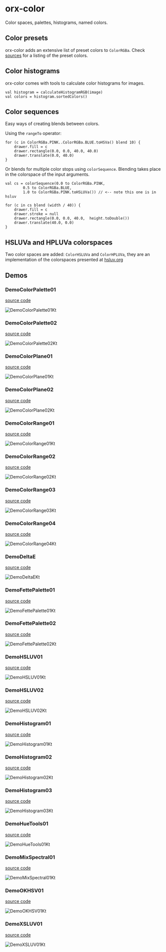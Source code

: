 # orx-color

Color spaces, palettes, histograms, named colors.

## Color presets

orx-color adds an extensive list of preset colors to `ColorRGBa`. Check [sources](src/commonMain/kotlin/presets/Colors.kt) for a listing of the preset colors.

## Color histograms

orx-color comes with tools to calculate color histograms for images. 

```
val histogram = calculateHistogramRGB(image)
val colors = histogram.sortedColors()
```

## Color sequences

Easy ways of creating blends between colors.

Using the `rangeTo` operator:
```
for (c in ColorRGBa.PINK..ColorRGBa.BLUE.toHSVa() blend 10) {
    drawer.fill = c
    drawer.rectangle(0.0, 0.0, 40.0, 40.0)
    drawer.translate(0.0, 40.0)
}
```

Or blends for multiple color stops using `colorSequence`. Blending takes place in the colorspace of the input arguments.
```
val cs = colorSequence(0.0 to ColorRGBa.PINK,
        0.5 to ColorRGBa.BLUE,
        1.0 to ColorRGBa.PINK.toHSLUVa()) // <-- note this one is in hsluv

for (c in cs blend (width / 40)) {
    drawer.fill = c
    drawer.stroke = null
    drawer.rectangle(0.0, 0.0, 40.0,  height.toDouble())
    drawer.translate(40.0, 0.0)
}
```



## HSLUVa and HPLUVa colorspaces

Two color spaces are added: `ColorHSLUVa` and `ColorHPLUVa`, they are an implementation of the colorspaces presented at [hsluv.org](http://www.hsluv.org)
<!-- __demos__ -->
## Demos
### DemoColorPalette01
[source code](src/jvmDemo/kotlin/DemoColorPalette01.kt)

![DemoColorPalette01Kt](https://raw.githubusercontent.com/openrndr/orx/media/orx-color/images/DemoColorPalette01Kt.png)

### DemoColorPalette02
[source code](src/jvmDemo/kotlin/DemoColorPalette02.kt)

![DemoColorPalette02Kt](https://raw.githubusercontent.com/openrndr/orx/media/orx-color/images/DemoColorPalette02Kt.png)

### DemoColorPlane01
[source code](src/jvmDemo/kotlin/DemoColorPlane01.kt)

![DemoColorPlane01Kt](https://raw.githubusercontent.com/openrndr/orx/media/orx-color/images/DemoColorPlane01Kt.png)

### DemoColorPlane02
[source code](src/jvmDemo/kotlin/DemoColorPlane02.kt)

![DemoColorPlane02Kt](https://raw.githubusercontent.com/openrndr/orx/media/orx-color/images/DemoColorPlane02Kt.png)

### DemoColorRange01
[source code](src/jvmDemo/kotlin/DemoColorRange01.kt)

![DemoColorRange01Kt](https://raw.githubusercontent.com/openrndr/orx/media/orx-color/images/DemoColorRange01Kt.png)

### DemoColorRange02
[source code](src/jvmDemo/kotlin/DemoColorRange02.kt)

![DemoColorRange02Kt](https://raw.githubusercontent.com/openrndr/orx/media/orx-color/images/DemoColorRange02Kt.png)

### DemoColorRange03
[source code](src/jvmDemo/kotlin/DemoColorRange03.kt)

![DemoColorRange03Kt](https://raw.githubusercontent.com/openrndr/orx/media/orx-color/images/DemoColorRange03Kt.png)

### DemoColorRange04
[source code](src/jvmDemo/kotlin/DemoColorRange04.kt)

![DemoColorRange04Kt](https://raw.githubusercontent.com/openrndr/orx/media/orx-color/images/DemoColorRange04Kt.png)

### DemoDeltaE
[source code](src/jvmDemo/kotlin/DemoDeltaE.kt)

![DemoDeltaEKt](https://raw.githubusercontent.com/openrndr/orx/media/orx-color/images/DemoDeltaEKt.png)

### DemoFettePalette01
[source code](src/jvmDemo/kotlin/DemoFettePalette01.kt)

![DemoFettePalette01Kt](https://raw.githubusercontent.com/openrndr/orx/media/orx-color/images/DemoFettePalette01Kt.png)

### DemoFettePalette02
[source code](src/jvmDemo/kotlin/DemoFettePalette02.kt)

![DemoFettePalette02Kt](https://raw.githubusercontent.com/openrndr/orx/media/orx-color/images/DemoFettePalette02Kt.png)

### DemoHSLUV01
[source code](src/jvmDemo/kotlin/DemoHSLUV01.kt)

![DemoHSLUV01Kt](https://raw.githubusercontent.com/openrndr/orx/media/orx-color/images/DemoHSLUV01Kt.png)

### DemoHSLUV02
[source code](src/jvmDemo/kotlin/DemoHSLUV02.kt)

![DemoHSLUV02Kt](https://raw.githubusercontent.com/openrndr/orx/media/orx-color/images/DemoHSLUV02Kt.png)

### DemoHistogram01
[source code](src/jvmDemo/kotlin/DemoHistogram01.kt)

![DemoHistogram01Kt](https://raw.githubusercontent.com/openrndr/orx/media/orx-color/images/DemoHistogram01Kt.png)

### DemoHistogram02
[source code](src/jvmDemo/kotlin/DemoHistogram02.kt)

![DemoHistogram02Kt](https://raw.githubusercontent.com/openrndr/orx/media/orx-color/images/DemoHistogram02Kt.png)

### DemoHistogram03
[source code](src/jvmDemo/kotlin/DemoHistogram03.kt)

![DemoHistogram03Kt](https://raw.githubusercontent.com/openrndr/orx/media/orx-color/images/DemoHistogram03Kt.png)

### DemoHueTools01
[source code](src/jvmDemo/kotlin/DemoHueTools01.kt)

![DemoHueTools01Kt](https://raw.githubusercontent.com/openrndr/orx/media/orx-color/images/DemoHueTools01Kt.png)

### DemoMixSpectral01
[source code](src/jvmDemo/kotlin/DemoMixSpectral01.kt)

![DemoMixSpectral01Kt](https://raw.githubusercontent.com/openrndr/orx/media/orx-color/images/DemoMixSpectral01Kt.png)

### DemoOKHSV01
[source code](src/jvmDemo/kotlin/DemoOKHSV01.kt)

![DemoOKHSV01Kt](https://raw.githubusercontent.com/openrndr/orx/media/orx-color/images/DemoOKHSV01Kt.png)

### DemoXSLUV01
[source code](src/jvmDemo/kotlin/DemoXSLUV01.kt)

![DemoXSLUV01Kt](https://raw.githubusercontent.com/openrndr/orx/media/orx-color/images/DemoXSLUV01Kt.png)
